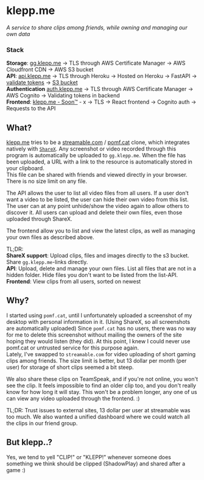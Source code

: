 # klepp.me
*A service to share clips among friends, while owning and managing our own data*  

### Stack

**Storage**: [gg.klepp.me](https://gg.klepp.me) -> TLS through AWS Certificate Manager -> AWS Cloudfront CDN -> AWS S3 bucket    
**API**: [api.klepp.me](https://api.klepp.me/docs) -> TLS through Heroku -> Hosted on Heroku -> FastAPI -> [validate tokens](app/api/security.py) -> [S3 bucket](app/api/api_v1/endpoints/file.py)    
**Authentication** [auth.klepp.me](https://auth.klepp.me) -> TLS through AWS Certificate Manager -> AWS Cognito -> Validating tokens in backend  
**Frontend**: [klepp.me -  Soon™](https://klepp.me) - x -> TLS -> React frontend -> Cognito auth -> Requests to the API


## What?
[klepp.me](https://klepp.me) tries to be a [streamable.com](https://streamable.com/) / [pomf.cat](https://pomf.cat/) clone, 
which integrates natively with [`ShareX`](https://getsharex.com/). 
Any screenshot or video recorded through this program is automatically be uploaded to `gg.klepp.me`. When the file has been
uploaded, a URL with a link to the resource is automatically stored in your clipboard.  
This file can be shared with friends and viewed directly in your browser. There is no size limit on any file.

The API allows the user to list all video files from all users. If a user don't want a video to be listed, the user can hide their own video from this list.
The user can at any point unhide/show the video again to allow others to discover it. All users can upload and delete their own files, even those
uploaded through ShareX. 

The frontend allow you to list and view the latest clips, as well as managing your own files as described above.

TL;DR:   
**ShareX support**: Upload clips, files and images directly to the s3 bucket. Share `gg.klepp.me`-links directly.  
**API**: Upload, delete and manage your own files. List all files that are not in a hidden folder. Hide files you don't want to be listed from the list-API.  
**Frontend**: View clips from all users, sorted on newest  

## Why?

I started using `pomf.cat`, until I unfortunately uploaded a screenshot of my desktop with personal information in it. (Using ShareX, so all screenshots are automatically uploaded)
Since `pomf.cat` has no users, there was no way for me to delete this screenshot without mailing the owners of the site hoping they would listen (they did). 
At this point, I knew I could never use pomf.cat or untrusted service for this purpose again.  
Lately, I've swapped to `streamable.com` for video uploading of short gaming clips among friends. The size limit is better, but 13 dollar per month (per user) for 
storage of short clips seemed a bit steep.

We also share these clips on TeamSpeak, and if you're not online, you won't see the clip. It feels impossible to find an older clip too, and 
you don't really know for how long it will stay. This won't be a problem longer, any one of us can view any video uploaded through the frontend. :)

TL;DR: Trust issues to external sites, 13 dollar per user at streamable was too much. We also wanted a unified dashboard where we could watch all the clips in our friend group.

## But klepp..?
Yes, we tend to yell "CLIP!" or "KLEPP!" whenever someone does something we think should be clipped (ShadowPlay) and shared after a game :)
